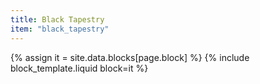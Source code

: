 ```yaml
---
title: Black Tapestry
item: "black_tapestry"
---
```


{% assign it = site.data.blocks[page.block] %}
{% include block_template.liquid block=it %}

